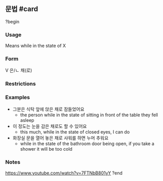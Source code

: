## 문법 #card
?begin
### Usage
Means while in the state of X 
### Form
V 은/ㄴ 채(로)
### Restrictions
### Examples
* 그분은 식탁 앞에 앉은 채로 잠들었어요
	* the person while in the state of sitting in front of the table they fell asleep
* 이 정도는 눈을 감은 채로도 할 수 있어요
	* this much, while in the state of closed eyes, I can do
* 화장실 문을 열어 놓은 채로 샤워를 하면 누머 추워요
	* while in the state of the bathroom door being open, if you take a shower it will be too cold
### Notes
https://www.youtube.com/watch?v=7FTNbB801yY
?end
